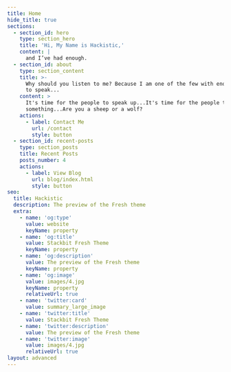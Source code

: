 ```yaml
---
title: Home
hide_title: true
sections:
  - section_id: hero
    type: section_hero
    title: 'Hi, My Name is Hackistic,'
    content: |
      and I’ve had enough.
  - section_id: about
    type: section_content
    title: >-
      Why should you listen to me? Because I am one of the few with enough balls
      to speak...
    content: >
      It's time for the people to speak up...It's time for the people to do
      something...Are you a sheep or a wolf?
    actions:
      - label: Contact Me
        url: /contact
        style: button
  - section_id: recent-posts
    type: section_posts
    title: Recent Posts
    posts_number: 4
    actions:
      - label: View Blog
        url: blog/index.html
        style: button
seo:
  title: Hackistic
  description: The preview of the Fresh theme
  extra:
    - name: 'og:type'
      value: website
      keyName: property
    - name: 'og:title'
      value: Stackbit Fresh Theme
      keyName: property
    - name: 'og:description'
      value: The preview of the Fresh theme
      keyName: property
    - name: 'og:image'
      value: images/4.jpg
      keyName: property
      relativeUrl: true
    - name: 'twitter:card'
      value: summary_large_image
    - name: 'twitter:title'
      value: Stackbit Fresh Theme
    - name: 'twitter:description'
      value: The preview of the Fresh theme
    - name: 'twitter:image'
      value: images/4.jpg
      relativeUrl: true
layout: advanced
---
```


